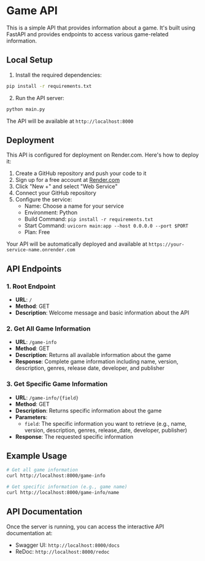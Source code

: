 # Game API

This is a simple API that provides information about a game. It's built using FastAPI and provides endpoints to access various game-related information.

## Local Setup

1. Install the required dependencies:
```bash
pip install -r requirements.txt
```

2. Run the API server:
```bash
python main.py
```

The API will be available at `http://localhost:8000`

## Deployment

This API is configured for deployment on Render.com. Here's how to deploy it:

1. Create a GitHub repository and push your code to it
2. Sign up for a free account at [Render.com](https://render.com)
3. Click "New +" and select "Web Service"
4. Connect your GitHub repository
5. Configure the service:
   - Name: Choose a name for your service
   - Environment: Python
   - Build Command: `pip install -r requirements.txt`
   - Start Command: `uvicorn main:app --host 0.0.0.0 --port $PORT`
   - Plan: Free

Your API will be automatically deployed and available at `https://your-service-name.onrender.com`

## API Endpoints

### 1. Root Endpoint
- **URL**: `/`
- **Method**: GET
- **Description**: Welcome message and basic information about the API

### 2. Get All Game Information
- **URL**: `/game-info`
- **Method**: GET
- **Description**: Returns all available information about the game
- **Response**: Complete game information including name, version, description, genres, release date, developer, and publisher

### 3. Get Specific Game Information
- **URL**: `/game-info/{field}`
- **Method**: GET
- **Description**: Returns specific information about the game
- **Parameters**: 
  - `field`: The specific information you want to retrieve (e.g., name, version, description, genres, release_date, developer, publisher)
- **Response**: The requested specific information

## Example Usage

```bash
# Get all game information
curl http://localhost:8000/game-info

# Get specific information (e.g., game name)
curl http://localhost:8000/game-info/name
```

## API Documentation

Once the server is running, you can access the interactive API documentation at:
- Swagger UI: `http://localhost:8000/docs`
- ReDoc: `http://localhost:8000/redoc` 